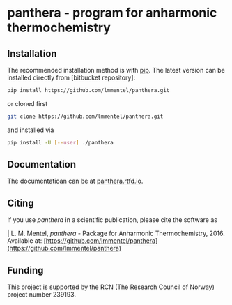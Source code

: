 
# panthera - program for anharmonic thermochemistry

## Installation

The recommended installation method is with [pip]. The latest version
can be installed directly from [bitbucket repository]:

```bash
pip install https://github.com/lmmentel/panthera.git
```
or cloned first
```bash
git clone https://github.com/lmmentel/panthera.git
```
and installed via
```bash
pip install -U [--user] ./panthera
```

[pip]: https://pip.pypa.io/en/stable/

## Documentation

The documentatioan can be at [panthera.rtfd.io](http://panthera.rtfd.io).

## Citing

If you use *panthera* in a scientific publication, please cite the software as

|    L. M. Mentel, *panthera* - Package for Anharmonic Thermochemistry, 2016. Available at: [https://github.com/lmmentel/panthera](https://github.com/lmmentel/panthera)


## Funding

This project is supported by the RCN (The Research Council of Norway) project
number 239193.


